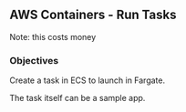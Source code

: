 ## AWS Containers - Run Tasks

Note: this costs money

### Objectives

Create a task in ECS to launch in Fargate.

The task itself can be a sample app.
